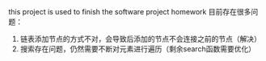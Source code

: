 this project is used to finish the software project homework
目前存在很多问题：
1. 链表添加节点的方式不对，会导致后添加的节点不会连接之前的节点（解决）
2. 搜索存在问题，仍然需要不断对元素进行遍历（剩余search函数需要优化）